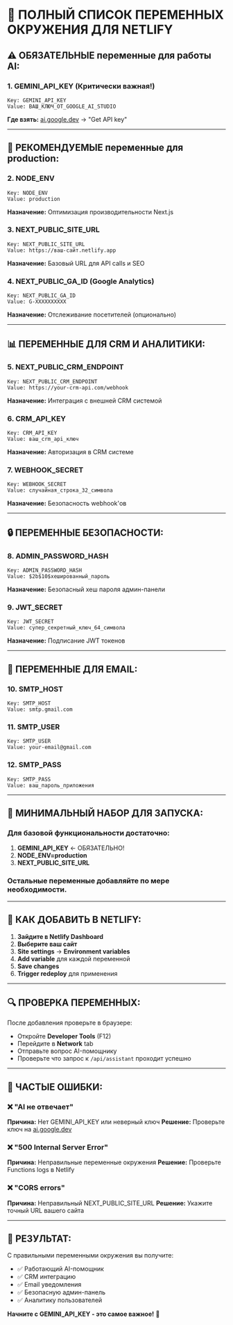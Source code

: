 # 🔑 ПОЛНЫЙ СПИСОК ПЕРЕМЕННЫХ ОКРУЖЕНИЯ ДЛЯ NETLIFY

## ⚠️ ОБЯЗАТЕЛЬНЫЕ переменные для работы AI:

### 1. **GEMINI_API_KEY** (Критически важная!)
```
Key: GEMINI_API_KEY
Value: ВАШ_КЛЮЧ_ОТ_GOOGLE_AI_STUDIO
```
**Где взять:** [ai.google.dev](https://ai.google.dev/) → "Get API key"

---

## 🚀 РЕКОМЕНДУЕМЫЕ переменные для production:

### 2. **NODE_ENV**
```
Key: NODE_ENV  
Value: production
```
**Назначение:** Оптимизация производительности Next.js

### 3. **NEXT_PUBLIC_SITE_URL**
```
Key: NEXT_PUBLIC_SITE_URL
Value: https://ваш-сайт.netlify.app
```
**Назначение:** Базовый URL для API calls и SEO

### 4. **NEXT_PUBLIC_GA_ID** (Google Analytics)
```
Key: NEXT_PUBLIC_GA_ID
Value: G-XXXXXXXXXX
```
**Назначение:** Отслеживание посетителей (опционально)

---

## 📊 ПЕРЕМЕННЫЕ ДЛЯ CRM И АНАЛИТИКИ:

### 5. **NEXT_PUBLIC_CRM_ENDPOINT**
```
Key: NEXT_PUBLIC_CRM_ENDPOINT
Value: https://your-crm-api.com/webhook
```
**Назначение:** Интеграция с внешней CRM системой

### 6. **CRM_API_KEY**
```
Key: CRM_API_KEY
Value: ваш_crm_api_ключ
```
**Назначение:** Авторизация в CRM системе

### 7. **WEBHOOK_SECRET**
```
Key: WEBHOOK_SECRET
Value: случайная_строка_32_символа
```
**Назначение:** Безопасность webhook'ов

---

## 🔒 ПЕРЕМЕННЫЕ БЕЗОПАСНОСТИ:

### 8. **ADMIN_PASSWORD_HASH**
```
Key: ADMIN_PASSWORD_HASH
Value: $2b$10$хешированный_пароль
```
**Назначение:** Безопасный хеш пароля админ-панели

### 9. **JWT_SECRET**
```
Key: JWT_SECRET
Value: супер_секретный_ключ_64_символа
```
**Назначение:** Подписание JWT токенов

---

## 📧 ПЕРЕМЕННЫЕ ДЛЯ EMAIL:

### 10. **SMTP_HOST**
```
Key: SMTP_HOST
Value: smtp.gmail.com
```

### 11. **SMTP_USER**
```
Key: SMTP_USER
Value: your-email@gmail.com
```

### 12. **SMTP_PASS**
```
Key: SMTP_PASS
Value: ваш_пароль_приложения
```

---

## 🎯 МИНИМАЛЬНЫЙ НАБОР ДЛЯ ЗАПУСКА:

### Для базовой функциональности достаточно:

1. **GEMINI_API_KEY** ← ОБЯЗАТЕЛЬНО!
2. **NODE_ENV=production**
3. **NEXT_PUBLIC_SITE_URL**

### Остальные переменные добавляйте по мере необходимости.

---

## 📝 КАК ДОБАВИТЬ В NETLIFY:

1. **Зайдите в Netlify Dashboard**
2. **Выберите ваш сайт**
3. **Site settings** → **Environment variables**
4. **Add variable** для каждой переменной
5. **Save changes**
6. **Trigger redeploy** для применения

---

## 🔍 ПРОВЕРКА ПЕРЕМЕННЫХ:

После добавления проверьте в браузере:
- Откройте **Developer Tools** (F12)
- Перейдите в **Network** tab
- Отправьте вопрос AI-помощнику
- Проверьте что запрос к `/api/assistant` проходит успешно

---

## 🚨 ЧАСТЫЕ ОШИБКИ:

### ❌ "AI не отвечает"
**Причина:** Нет GEMINI_API_KEY или неверный ключ
**Решение:** Проверьте ключ на [ai.google.dev](https://ai.google.dev/)

### ❌ "500 Internal Server Error"
**Причина:** Неправильные переменные окружения
**Решение:** Проверьте Functions logs в Netlify

### ❌ "CORS errors"
**Причина:** Неправильный NEXT_PUBLIC_SITE_URL
**Решение:** Укажите точный URL вашего сайта

---

## 🎉 РЕЗУЛЬТАТ:

С правильными переменными окружения вы получите:
- ✅ Работающий AI-помощник
- ✅ CRM интеграцию 
- ✅ Email уведомления
- ✅ Безопасную админ-панель
- ✅ Аналитику пользователей

**Начните с GEMINI_API_KEY - это самое важное!** 🔑
